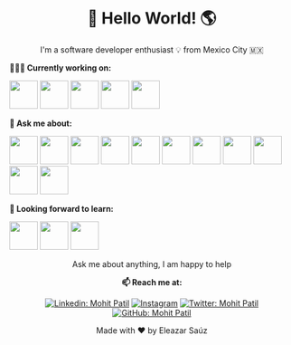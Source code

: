 <h1 align= "center"><b> 👋 Hello World! 🌎 </b></h1>


<p align="center">
I'm a software developer enthusiast 💡 from Mexico City 🇲🇽
</p>



**👨🏻‍💻 Currently working on:**

<code><a href="https://reactjs.org/" target="_blank"><img height="50" src="https://www.vectorlogo.zone/logos/reactjs/reactjs-ar21.svg"></a></code>
<code><a href="https://graphql.org/" target="_blank"><img height="50" src="https://www.vectorlogo.zone/logos/graphql/graphql-ar21.svg"></a></code>
<code><a href="https://nodejs.org/" target="_blank"><img height="50" src="https://www.vectorlogo.zone/logos/nodejs/nodejs-ar21.svg"></a></code>
<code><a href="https://www.djangoproject.com/" target="_blank"><img height="50" src="https://www.vectorlogo.zone/logos/djangoproject/djangoproject-ar21.svg"></a></code>
<code><a href="https://aws.amazon.com/" target="_blank"><img height="50" src="https://www.vectorlogo.zone/logos/amazon_aws/amazon_aws-ar21.svg"></a></code>


**💬 Ask me about:**

<code><a href="https://www.mongodb.com/" target="_blank"><img height="50" src="https://www.vectorlogo.zone/logos/mongodb/mongodb-ar21.svg"></a></code>
<code><a href="https://www.linux.org/" target="_blank"><img height="50" src="https://www.vectorlogo.zone/logos/linux/linux-ar21.svg"></a></code>
<code><a href="https://www.python.org/" target="_blank"><img height="50" src="https://www.vectorlogo.zone/logos/python/python-ar21.svg"></a></code>
<code><a href="https://tailwindcss.com/" target="_blank"><img height="50" src="https://www.vectorlogo.zone/logos/tailwindcss/tailwindcss-ar21.svg"></a></code>
<code><a href="https://www.docker.com/" target="_blank"><img height="50" src="https://www.vectorlogo.zone/logos/docker/docker-ar21.svg"></a></code>
<code><a href="https://aws.amazon.com/lambda/" target="_blank"><img height="50" src="https://www.vectorlogo.zone/logos/amazon_awslambda/amazon_awslambda-ar21.svg"></a></code>
<code><a href="https://firebase.google.com/" target="_blank"><img height="50" src="https://www.vectorlogo.zone/logos/firebase/firebase-ar21.svg"></a></code>
<code><a href="https://git-scm.com/" target="_blank"><img height="50" src="https://www.vectorlogo.zone/logos/git-scm/git-scm-ar21.svg"></a></code>
<code><a href="https://getbootstrap.com/" target="_blank"><img height="50" src="https://www.vectorlogo.zone/logos/getbootstrap/getbootstrap-ar21.svg"></a></code>
<code><a href="https://angular.io/" target="_blank"><img height="50" src="https://www.vectorlogo.zone/logos/angular/angular-ar21.svg"></a></code>
<code><a href="https://www.postgresql.org/" target="_blank"><img height="50" src="https://www.vectorlogo.zone/logos/postgresql/postgresql-ar21.svg"></a></code>

**🌱 Looking forward to learn:**

<code><a href="https://go.dev/" target="_blank"><img height="50" src="https://www.vectorlogo.zone/logos/golang/golang-icon.svg"></a></code>
<code><a href="https://www.gatsbyjs.org/" target="_blank"><img height="50" src="https://www.vectorlogo.zone/logos/gatsbyjs/gatsbyjs-ar21.svg"></a></code>
<code><a href="https://cloud.google.com/" target="_blank"><img height="50" src="https://www.vectorlogo.zone/logos/google_cloud/google_cloud-ar21.svg"></a></code>

<p align="center">
Ask me about anything, I am happy to help
</p>

<div align="center">

**📫 Reach me at:**<br>

[![Linkedin: Mohit Patil](https://img.shields.io/badge/-EleazarSauz-blue?style=flat-square&logo=Linkedin&logoColor=white&link=https://www.linkedin.com/in/EleazarSauz/)](https://www.linkedin.com/in/EleazarSauz/)
<a href="https://instagram.com/EleazarSauz" target="_blank"><img src="https://img.shields.io/badge/@EleazarSauz-%23E4405F.svg?&style=flat-square&logo=instagram&logoColor=white" alt="Instagram"></a>
[![Twitter: Mohit Patil](https://img.shields.io/twitter/follow/EleazarSauz?style=social)](https://twitter.com/EleazarSauz)
[![GitHub: Mohit Patil](https://img.shields.io/github/followers/EleazarSauz?label=EleazarSauz&style=social)](https://github.com/EleazarSauz)


Made with ❤️ by Eleazar Saúz
</div>
